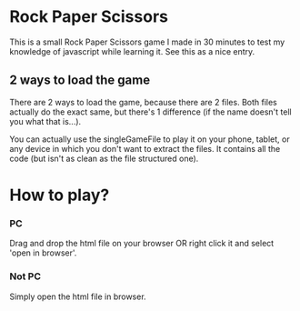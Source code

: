 # Rock Paper Scissors
This is a small Rock Paper Scissors game I made in 30 minutes to test my knowledge of javascript while learning it. See this as a nice entry.

## 2 ways to load the game
There are 2 ways to load the game, because there are 2 files. Both files actually do the exact same, but there's 1 difference (if the name doesn't tell you what that is...).

You can actually use the singleGameFile to play it on your phone, tablet, or any device in which you don't want to extract the files. It contains all the code (but isn't as clean as the file structured one).

# How to play?
### PC
Drag and drop the html file on your browser OR right click it and select 'open in browser'.
### Not PC
Simply open the html file in browser.
